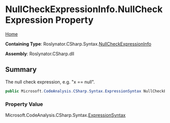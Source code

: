 # NullCheckExpressionInfo\.NullCheckExpression Property

[Home](../../../../../README.md)

**Containing Type**: Roslynator\.CSharp\.Syntax\.[NullCheckExpressionInfo](../README.md)

**Assembly**: Roslynator\.CSharp\.dll

## Summary

The null check expression, e\.g\. "x == null"\.

```csharp
public Microsoft.CodeAnalysis.CSharp.Syntax.ExpressionSyntax NullCheckExpression { get; }
```

### Property Value

Microsoft\.CodeAnalysis\.CSharp\.Syntax\.[ExpressionSyntax](https://docs.microsoft.com/en-us/dotnet/api/microsoft.codeanalysis.csharp.syntax.expressionsyntax)

